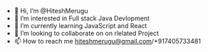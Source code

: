 - 👋 Hi, I’m @HiteshMerugu
- 👀 I’m interested in Full stack Java Devlopment
- 🌱 I’m currently learning JavaScript and React
- 💞️ I’m looking to collaborate on on rlelated Project
- 📫 How to reach me hiteshmerugu@gmail.com/+917405733481

<!---
HiteshMerugu/HiteshMerugu is a ✨ special ✨ repository because its `README.md` (this file) appears on your GitHub profile.
You can click the Preview link to take a look at your changes.
--->
